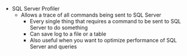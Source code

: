 

- SQL Server Profiler
  - Allows a trace of all commands being sent to SQL Server
    - Every single thing that requires a command to be sent to SQL Server to do something
    - Can save log to a file or a table
    - Also useful when you want to optimize performance of SQL Server and queries
